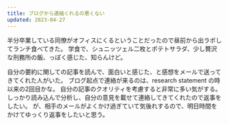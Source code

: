 ```yaml
---
title: ブログから連絡くれるの悪くない
updated: 2023-04-27
---
```


半分卒業している同僚がオフィスにくるということだったので昼前から出ラボしてランチ食べてきた。
学食で、シュニッツェル二枚とポテトサラダ、少し贅沢な刑務所の飯、っぽく感じた、知らんけど。

自分の要約に関しての記事を読んで、面白いと感じた、と感想をメールで送ってきてくれた人がいた。
ブログ起点で連絡が来るのは、research statement の時以来の2回目かな。
自分の記事のクオリティを考慮すると非常に多い気がする。
しっかり読み込んで分析し、自分の意見を載せて連絡してきてくれたので返事をしたい。
が、相手のメールがよくかけ過ぎていて気後れするので、明日時間をかけてゆっくり返事をしたいと思う。
